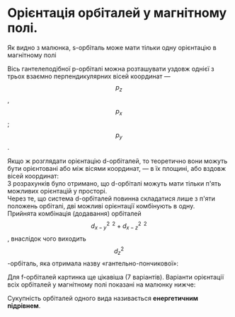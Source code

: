 # Орієнтація орбіталей у магнітному полі.

Як видно з малюнка, s-орбіталь може мати тільки одну орієнтацію в магнітному полі     
<!---картиночка---->
Вісь гантелеподібної р-орбіталі можна розташувати уздовж однієї з трьох взаємно перпендикулярних вісей координат ― $$p^{}_{z}$$, $$p^{}_{x}$$; $$p^{}_{y}$$.     
<!--картиночка---->
Якщо ж розглядати орієнтацію d-орбіталей, то теоретично вони можуть бути орієнтовані або між вісями координат, ― в їх площині, або вздовж вісей координат:         
З розрахунків було отримано, що d-орбіталі можуть мати тільки п'ять можливих орієнтацій у просторі.         
Через те, що система d-орбіталей повинна складатися лише з п'яти положень орбіталі, дві можливі орієнтації комбінують в одну.       
Прийнята комбінація (додавання) орбіталей $$d^{2\,\,\,2}_{х-y}+d^{2\,\,\,2}_{х-z}$$, внаслідок чого виходить $$d^{2}_{z}$$-орбіталь, яка отримала назву «гантельно-пончикової»:           
<!---картиночка--->
Для f-орбіталей картинка ще цікавіша (7 варіантів).
Варіанти орієнтації всіх орбіталей у магнітному полі показані на малюнку нижче:      
<!---картиночка---->
Сукупність орбіталей одного вида називається **енергетичним підрівнем**.
<!---картиночка--->

